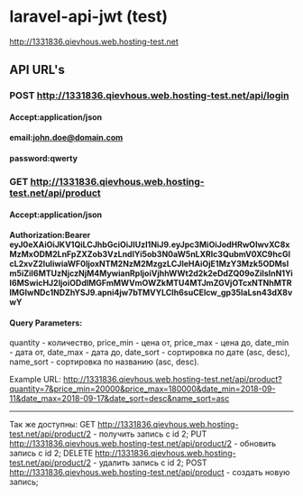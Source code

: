 # laravel-api-jwt (test)
http://1331836.qievhous.web.hosting-test.net

## API URL's

### POST http://1331836.qievhous.web.hosting-test.net/api/login
#### Accept:application/json

#### email:john.doe@domain.com
#### password:qwerty


### GET http://1331836.qievhous.web.hosting-test.net/api/product
#### Accept:application/json

#### Authorization:Bearer eyJ0eXAiOiJKV1QiLCJhbGciOiJIUzI1NiJ9.eyJpc3MiOiJodHRwOlwvXC8xMzMxODM2LnFpZXZob3VzLndlYi5ob3N0aW5nLXRlc3QubmV0XC9hcGlcL2xvZ2luIiwiaWF0IjoxNTM2NzM2MzgzLCJleHAiOjE1MzY3Mzk5ODMsIm5iZiI6MTUzNjczNjM4MywianRpIjoiVjhhWWt2d2k2eDdZQ09oZiIsInN1YiI6MSwicHJ2IjoiODdlMGFmMWVmOWZkMTU4MTJmZGVjOTcxNTNhMTRlMGIwNDc1NDZhYSJ9.apni4jw7bTMVYLCIh6suCElcw_gp35laLsn43dX8vwY

#### Query Parameters:

quantity - количество,
price_min - цена от,
price_max - цена до,
date_min - дата от,
date_max - дата до,
date_sort - сортировка по дате (asc, desc),
name_sort - сортировка по названию (asc, desc).

Example URL: http://1331836.qievhous.web.hosting-test.net/api/product?quantity=7&price_min=20000&price_max=180000&date_min=2018-09-11&date_max=2018-09-17&date_sort=desc&name_sort=asc

_________________________________
Так же доступны:
GET http://1331836.qievhous.web.hosting-test.net/api/product/2 - получить запись с id 2;
PUT http://1331836.qievhous.web.hosting-test.net/api/product/2 - обновить запись с id 2;
DELETE http://1331836.qievhous.web.hosting-test.net/api/product/2 - удалить запись с id 2;
POST http://1331836.qievhous.web.hosting-test.net/api/product - создать новую запись;
